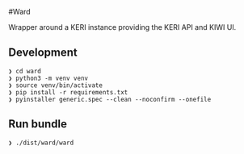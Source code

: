 #Ward 

Wrapper around a KERI instance providing the KERI API and KIWI UI.

## Development

```shell
❯ cd ward
❯ python3 -m venv venv
❯ source venv/bin/activate
❯ pip install -r requirements.txt
❯ pyinstaller generic.spec --clean --noconfirm --onefile
```

## Run bundle

```shell
❯ ./dist/ward/ward
```